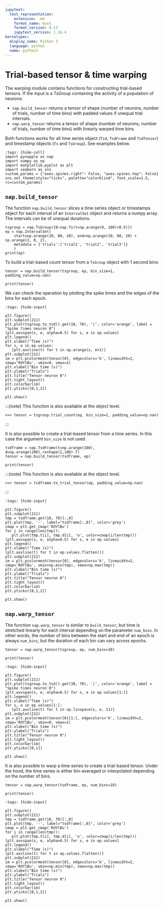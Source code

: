 ```yaml
---
jupytext:
  text_representation:
    extension: .md
    format_name: myst
    format_version: 0.13
    jupytext_version: 1.16.4
kernelspec:
  display_name: Python 3
  language: python
  name: python3
---
```


Trial-based tensor & time warping
=================================

The warping module contains functions for constructing trial-based tensors.
If the input is a TsGroup containing the activity of a population of neurons:

- `nap.build_tensor` returns a tensor of shape (number of neurons, number of trials, number of time bins) with padded values if unequal trial intervals.
- `nap.warp_tensor` returns a tensor of shape (number of neurons, number of trials, number of time bins) with linearly warped time bins.

Both functions works for all time series object (`Tsd`, `TsdFrame` and `TsdTensor`) and timestamp objects (`Ts` and `TsGroup`). See examples below.

```{code-cell} ipython3
:tags: [hide-cell]
import pynapple as nap
import numpy as np
import matplotlib.pyplot as plt
import seaborn as sns
custom_params = {"axes.spines.right": False, "axes.spines.top": False}
sns.set_theme(style="ticks", palette="colorblind", font_scale=1.5, rc=custom_params)
```

`nap.build_tensor`
------------------

The function `nap.build_tensor` slices a time series object or timestamps object for each interval of an `IntervalSet` object and returns 
a numpy array. The intervals can be of unequal durations. 

```{code-cell} ipython3
tsgroup = nap.TsGroup({0:nap.Ts(t=np.arange(0, 100)+0.5)})
ep = nap.IntervalSet(
    start=np.arange(20, 80, 20), end=np.arange(20, 80, 20) + np.arange(2, 8, 2),
    metadata = {'trials':['trial1', 'trial2', 'trial3']} 
    )
print(ep)
```

To build a trial-based count tensor from a `TsGroup` object with 1 second bins: 

```{code-cell} ipython3
tensor = nap.build_tensor(tsgroup, ep, bin_size=1, padding_value=np.nan)

print(tensor)
```

We can check the operation by plotting the spike times and the edges of the bins for each epoch.

 ```{code-cell} ipython3
:tags: [hide-input]

plt.figure()
plt.subplot(211)
plt.plot(tsgroup.to_tsd().get(18, 70), '|', color='orange', label = "Spike times neuron 0")
[plt.axvspan(s, e, alpha=0.5) for s, e in ep.values]
plt.legend()
plt.xlabel("Time (s)")
for s, e in ep.values:
    [plt.axvline(t) for t in np.arange(s, e+1)]
plt.subplot(212)
im = plt.pcolormesh(tensor[0], edgecolors='k', linewidth=2, cmap='RdYlBu', vmin=0, vmax=1)
plt.xlabel("Bin time (s)")
plt.ylabel("Trials")
plt.title("Tensor neuron 0")
plt.tight_layout()
plt.colorbar(im)
plt.yticks([0,1,2])

plt.show()

```


:::{note}
This function is also available at the object level.
```
>>> tensor = tsgroup.trial_count(ep, bin_size=1, padding_value=np.nan)
```
:::




It is also possible to create a trial-based tensor from a time series. In this case the argument `bin_size` is not used.

```{code-cell} ipython3
tsdframe = nap.TsdFrame(t=np.arange(100), d=np.arange(200).reshape(2,100).T)
tensor = nap.build_tensor(tsdframe, ep)

print(tensor)
```

:::{note}
This function is also available at the object level.
```
>>> tensor = tsdframe.to_trial_tensor(ep, padding_value=np.nan)
```
:::


 ```{code-cell} ipython3
:tags: [hide-input]

plt.figure()
plt.subplot(211)
tmp = tsdframe.get(18, 70)[:,0]
plt.plot(tmp, '-', label="tsdframe[:,0]", color='grey')
cmap = plt.get_cmap('RdYlBu')
for i in range(len(tmp)):
    plt.plot(tmp.t[i], tmp.d[i], 'o', color=cmap(i/len(tmp)))
[plt.axvspan(s, e, alpha=0.5) for s, e in ep.values]
plt.legend()
plt.xlabel("Time (s)")
[plt.axvline(t) for t in ep.values.flatten()]
plt.subplot(212)
im = plt.pcolormesh(tensor[0], edgecolors='k', linewidth=2, cmap='RdYlBu', vmin=np.min(tmp), vmax=np.max(tmp))
plt.xlabel("Bin time (s)")
plt.ylabel("Trials")
plt.title("Tensor neuron 0")
plt.tight_layout()
plt.colorbar(im)
plt.yticks([0,1,2])

plt.show()

```


`nap.warp_tensor`
-----------------

The function `nap.warp_tensor` is similar to `build_tensor`, but time is stretched linearly for each interval depending on
the parameter `num_bins`. In other words, the number of bins between the start and end of an epoch is always `num_bins`, but
the duration of each bin can vary across epochs.

```{code-cell} ipython3
tensor = nap.warp_tensor(tsgroup, ep, num_bins=10)

print(tensor)
```

 ```{code-cell} ipython3
:tags: [hide-input]

plt.figure()
plt.subplot(211)
plt.plot(tsgroup.to_tsd().get(38, 70), '|', color='orange', label = "Spike times neuron 0")
[plt.axvspan(s, e, alpha=0.5) for s, e in ep.values[1:]]
plt.legend()
plt.xlabel("Time (s)")
for s, e in ep.values[1:]:
    [plt.axvline(t) for t in np.linspace(s, e, 11)]
plt.subplot(212)
im = plt.pcolormesh(tensor[0][1:], edgecolors='k', linewidth=2, cmap='RdYlBu', vmin=0, vmax=1)
plt.xlabel("Bin time (s)")
plt.ylabel("Trials")
plt.title("Tensor neuron 0")
plt.tight_layout()
plt.colorbar(im)
plt.yticks([0,1])

plt.show()

```

It is also possible to warp a time series to create a trial-based tensor. Under the hood, the time series is either 
bin-averaged or interpolated depending on the number of bins.

```{code-cell} ipython3
tensor = nap.warp_tensor(tsdframe, ep, num_bins=10)

print(tensor)
```

 ```{code-cell} ipython3
:tags: [hide-input]

plt.figure()
plt.subplot(211)
tmp = tsdframe.get(18, 70)[:,0]
plt.plot(tmp, '-', label="tsdframe[:,0]", color='grey')
cmap = plt.get_cmap('RdYlBu')
for i in range(len(tmp)):
    plt.plot(tmp.t[i], tmp.d[i], 'o', color=cmap(i/len(tmp)))
[plt.axvspan(s, e, alpha=0.5) for s, e in ep.values]
plt.legend()
plt.xlabel("Time (s)")
[plt.axvline(t) for t in ep.values.flatten()]
plt.subplot(212)
im = plt.pcolormesh(tensor[0], edgecolors='k', linewidth=2, cmap='RdYlBu', vmin=np.min(tmp), vmax=np.max(tmp))
plt.xlabel("Bin time (s)")
plt.ylabel("Trials")
plt.title("Tensor neuron 0")
plt.tight_layout()
plt.colorbar(im)
plt.yticks([0,1,2])

plt.show()

```